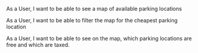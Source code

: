 As a User, I want to be able to see a map of available parking locations

As a User, I want to be able to filter the map for the cheapest parking location

As a User, I want to be able to see on the map, which parking locations are free and which are taxed.


